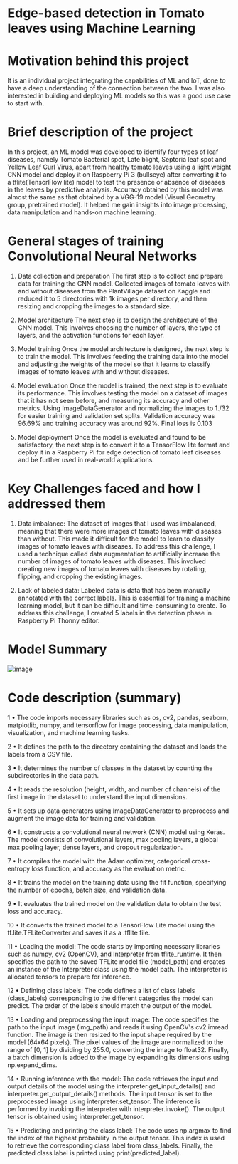 # Edge-based detection in Tomato leaves using Machine Learning

# Motivation behind this project

It is an individual project integrating the capabilities of ML and IoT, done to have a deep understanding of the connection between the two. I was also interested in building and deploying ML models so this was a good use case to start with.

# Brief description of the project

In this project, an ML model was developed to identify four types of leaf diseases, namely Tomato Bacterial spot, Late blight, Septoria leaf spot and Yellow Leaf Curl Virus, apart from healthy tomato leaves using a light weight CNN model and deploy it on Raspberry Pi 3 (bullseye) after converting it to a tflite(TensorFlow lite) model to test the presence or absence of diseases in the leaves by predictive analysis. Accuracy obtained by this model was almost the same as that obtained by a VGG-19 model (Visual Geometry group, pretrained model). It helped me gain insights into image processing, data manipulation and hands-on machine learning.

# General stages of training Convolutional Neural Networks

1. Data collection and preparation
The first step is to collect and prepare data for training the CNN model. Collected images of tomato leaves with and without diseases from the PlantVillage dataset on Kaggle and reduced it to 5 directories with 1k images per directory, and then resizing and cropping the images to a standard size.

2. Model architecture
The next step is to design the architecture of the CNN model. This involves choosing the number of layers, the type of layers, and the activation functions for each layer.

3. Model training
Once the model architecture is designed, the next step is to train the model. This involves feeding the training data into the model and adjusting the weights of the model so that it learns to classify images of tomato leaves with and without diseases. 

4. Model evaluation
Once the model is trained, the next step is to evaluate its performance. This involves testing the model on a dataset of images that it has not seen before, and measuring its accuracy and other metrics. Using ImageDataGenerator and normalizing the images to 1./32 for easier training and validation set splits. Validation accuracy was 96.69% and training accuracy was around 92%. Final loss is 0.103

5. Model deployment
Once the model is evaluated and found to be satisfactory, the next step is to convert it to a TensorFlow lite format and deploy it in a Raspberry Pi for edge detection of tomato leaf diseases and be further used in real-world applications.

# Key Challenges faced and how I addressed them

1. Data imbalance: The dataset of images that I used was imbalanced, meaning that there were more images of tomato leaves with diseases than without. This made it difficult for the model to learn to classify images of tomato leaves with diseases.
To address this challenge, I used a technique called data augmentation to artificially increase the number of images of tomato leaves with diseases. This involved creating new images of tomato leaves with diseases by rotating, flipping, and cropping the existing images.

2. Lack of labeled data: Labeled data is data that has been manually annotated with the correct labels. This is essential for training a machine learning model, but it can be difficult and time-consuming to create.
To address this challenge, I created 5 labels in the detection phase in Raspberry Pi Thonny editor.

# Model Summary 

![image](https://github.com/Psri-01/ML-IoT/assets/114862496/8af56300-152e-4d60-aa06-308cb84a4533)

# Code description (summary)

1 • The code imports necessary libraries such as os, cv2, pandas, seaborn, matplotlib, numpy, and tensorflow for image processing, data manipulation, visualization, and machine learning tasks.


2 • It defines the path to the directory containing the dataset and loads the labels from a CSV file.


3 • It determines the number of classes in the dataset by counting the subdirectories in the data path.


4 • It reads the resolution (height, width, and number of channels) of the first image in the dataset to understand the input dimensions.


5 • It sets up data generators using ImageDataGenerator to preprocess and augment the image data for training and validation.


6 • It constructs a convolutional neural network (CNN) model using Keras. The model consists of convolutional layers, max pooling layers, a global max pooling layer, dense layers, and dropout regularization.


7 • It compiles the model with the Adam optimizer, categorical cross-entropy loss function, and accuracy as the evaluation metric.


8 • It trains the model on the training data using the fit function, specifying the number of epochs, batch size, and validation data.


9 • It evaluates the trained model on the validation data to obtain the test loss and accuracy.


10 • It converts the trained model to a TensorFlow Lite model using the tf.lite.TFLiteConverter and saves it as a .tflite file.


11 • Loading the model: The code starts by importing necessary libraries such as numpy, cv2 (OpenCV), and Interpreter from tflite_runtime. It then specifies the path to the saved TFLite model file (model_path) and creates an instance of the Interpreter class using the model path. The interpreter is allocated tensors to prepare for inference.


12 • Defining class labels: The code defines a list of class labels (class_labels) corresponding to the different categories the model can predict. The order of the labels should match the output of the model.


13 • Loading and preprocessing the input image: The code specifies the path to the input image (img_path) and reads it using OpenCV's cv2.imread function. The image is then resized to the input shape required by the model (64x64 pixels). The pixel values of the image are normalized to the range of [0, 1] by dividing by 255.0, converting the image to float32. Finally, a batch dimension is added to the image by expanding its dimensions using np.expand_dims.


14 • Running inference with the model: The code retrieves the input and output details of the model using the interpreter.get_input_details() and interpreter.get_output_details() methods. The input tensor is set to the preprocessed image using interpreter.set_tensor. The inference is performed by invoking the interpreter with interpreter.invoke(). The output tensor is obtained using interpreter.get_tensor.


15 • Predicting and printing the class label: The code uses np.argmax to find the index of the highest probability in the output tensor. This index is used to retrieve the corresponding class label from class_labels. Finally, the predicted class label is printed using print(predicted_label).
